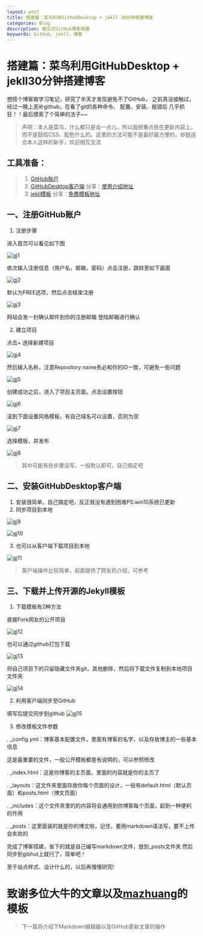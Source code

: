 ```yaml
---
layout: post
title: 搭建篇：菜鸟利用GitHubDesktop + jekll 30分钟搭建博客
categories: Blog
description: 傻瓜式GitHub博客搭建
keywords: GitHub, jekll，博客
---
```


# 搭建篇：菜鸟利用GitHubDesktop + jekll30分钟搭建博客 #

想搭个博客做学习笔记，研究了半天才发现避免不了GitHub，
之前真没接触过，经过一晚上恶补github，在看了git的各种命令、
配置、安装、报错后 几乎抓狂！！最后摸索了个简单的法子~~

> 声明：本人是菜鸟，什么都只是会一点儿，所以我把重点放在更新内容上，而不是鼓捣CSS、配色什么的。这里的方法可能不是最好最方便的，却挺适合本人这样的新手，欢迎相互交流

## 工具准备： ##
> 1. [GitHub账户](https://github.com)
> 2. [GitHubDesktop客户端](https://desktop.github.com/)
>分享：[使用介绍地址](http://blog.csdn.net/yuxin1100/article/details/52801878)
> 3. [jekll模板](https://github.com/mzlogin/mzlogin.github.io)
> 分享：[免费模板地址](http://jekyllthemes.org/)


## 一、注册GitHub账户 ##
1. 注册步骤

  进入首页可以看见如下图

  ![gj1](/images/blog/gj1.png)

  依次输入注册信息（用户名，邮箱，密码）点击注册，跳转至如下画面

  ![gj2](/images/blog/gj2.png)

  默认为FREE选项，然后点击结束注册

  ![gj3](/images/blog/gj3.png)

  网站会发一封确认邮件到你的注册邮箱 登陆邮箱进行确认

2. 建立项目

  点击+ 选择新建项目

  ![gj4](/images/blog/gj4.png)

  然后输入名称，注意Repository name务必和你的ID一致，可避免一些问题

  ![gj5](/images/blog/gj5.png)

  创建成功之后，进入了项目主页面。点击设置按钮

  ![gj6](/images/blog/gj6.png)

  滚到下面设置风格模板，有自己域名可以设置，否则为空

  ![gj7](/images/blog/gj7.png)

  选择模板，并发布

  ![gj8](/images/blog/gj8.png)
>其中可能有些步骤没写，一般默认即可，自己搞定吧



## 二、安装GitHubDesktop客户端 ##
1. 安装很简单，自己搞定吧，反正我没有遇到困难PS:win10系统已更新
2. 同步项目到本地

  ![gj9](/images/blog/gj9.png)

  ![gj10](/images/blog/gj10.png)

3. 也可以从客户端下载项目到本地

  ![gj11](/images/blog/gj11.png)
>客户端操作比较简单，前面提供了网友的介绍，可参考



## 三、下载并上传开源的Jekyll模板 ##
1. 下载模板有2种方法

  直接Fork网友的公开项目

  ![gj12](/images/blog/gj12.png)

  也可以通过github打包下载

  ![gj13](/images/blog/gj13.png)

  将自己项目下的只留隐藏文件夹git，其他删除，然后将下载文件复制到本地项目文件夹

  ![gj14](/images/blog/gj14.png)

2. 利用客户端同步至GitHub

  填写后提交同步到github
  ![gj15](/images/blog/gj15.png)

3. 修改模板文件参数

  . _config.yml：博客基本配置文件，里面有博客的名字，以及存放博主的一些基本信息

  这是最重要的文件，一般公开模板都是有说明的，可以参照修改

  .  _index.html：这是你博客的主页面，里面的内容就是你的主页了

  . _layouts：这文件夹里面存放你每个页面的设计，一般有default.html（默认页面）和posts.html（博文页面）

  . _includes：这个文件夹里的的内容将会通用到你博客每个页面，起到一种便利的作用

  . _posts：这里面装的就是你的博文啦，记住，要用markdown语法写，要不上传会失败的


完成了博客搭建，省下的就是自己编写markdown文件，放到_posts文件夹
然后同步到gibhut上就行了，简单吧！

至于站点样式、设计什么的，以后再慢慢研究!
# 致谢多位大牛的文章以及[mazhuang](http://mazhuang.org/)的模板 #


> 下一篇将介绍下Markdown编辑器以及GitHub更新文章的操作

